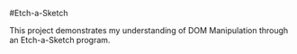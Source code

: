 #Etch-a-Sketch

This project demonstrates my understanding of DOM Manipulation through an Etch-a-Sketch program. 